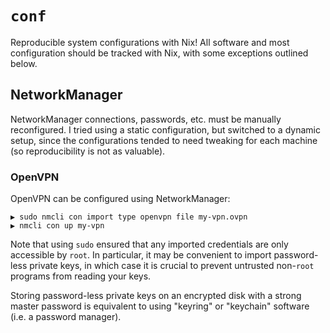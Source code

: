 # `conf`

Reproducible system configurations with Nix!
All software and most configuration should be tracked with Nix,
with some exceptions outlined below.

## NetworkManager

NetworkManager connections, passwords, etc. must be manually reconfigured.
I tried using a static configuration, but switched to a dynamic setup,
since the configurations tended to need tweaking for each machine
(so reproducibility is not as valuable).

### OpenVPN

OpenVPN can be configured using NetworkManager:

```
▶ sudo nmcli con import type openvpn file my-vpn.ovpn
▶ nmcli con up my-vpn
```

Note that using `sudo` ensured that any imported credentials are only accessible by `root`.
In particular, it may be convenient to import password-less private keys,
in which case it is crucial to prevent untrusted non-`root` programs from reading your keys.

Storing password-less private keys on an encrypted disk with a strong master password
is equivalent to using "keyring" or "keychain" software (i.e. a password manager).
